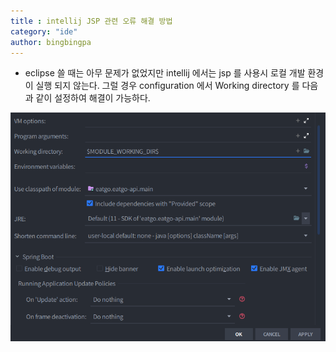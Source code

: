 ```yaml
---
title : intellij JSP 관련 오류 해결 방법
category: "ide"
author: bingbingpa
---
```


- eclipse 쓸 때는 아무 문제가 없었지만 intellij 에서는 jsp 를 사용시 로컬 개발 환경이 실행 되지 않는다. 그럴 경우 configuration 에서 Working directory 를 다음과 같이 설정하여 해결이 가능하다.

![image](./intellij-jsp.png)

